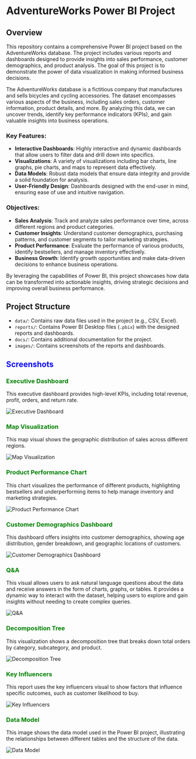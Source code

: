 # AdventureWorks Power BI Project

## Overview
This repository contains a comprehensive Power BI project based on the AdventureWorks database. The project includes various reports and dashboards designed to provide insights into sales performance, customer demographics, and product analysis. The goal of this project is to demonstrate the power of data visualization in making informed business decisions.

The AdventureWorks database is a fictitious company that manufactures and sells bicycles and cycling accessories. The dataset encompasses various aspects of the business, including sales orders, customer information, product details, and more. By analyzing this data, we can uncover trends, identify key performance indicators (KPIs), and gain valuable insights into business operations.

### Key Features:
- **Interactive Dashboards**: Highly interactive and dynamic dashboards that allow users to filter data and drill down into specifics.
- **Visualizations**: A variety of visualizations including bar charts, line graphs, pie charts, and maps to represent data effectively.
- **Data Models**: Robust data models that ensure data integrity and provide a solid foundation for analysis.
- **User-Friendly Design**: Dashboards designed with the end-user in mind, ensuring ease of use and intuitive navigation.

### Objectives:
- **Sales Analysis**: Track and analyze sales performance over time, across different regions and product categories.
- **Customer Insights**: Understand customer demographics, purchasing patterns, and customer segments to tailor marketing strategies.
- **Product Performance**: Evaluate the performance of various products, identify bestsellers, and manage inventory effectively.
- **Business Growth**: Identify growth opportunities and make data-driven decisions to enhance business operations.

By leveraging the capabilities of Power BI, this project showcases how data can be transformed into actionable insights, driving strategic decisions and improving overall business performance.

## Project Structure
- `data/`: Contains raw data files used in the project (e.g., CSV, Excel).
- `reports/`: Contains Power BI Desktop files (`.pbix`) with the designed reports and dashboards.
- `docs/`: Contains additional documentation for the project.
- `images/`: Contains screenshots of the reports and dashboards.

<h2 style="color:blue;">Screenshots</h2>

<h3 style="color:green;">Executive Dashboard</h3>
<p>This executive dashboard provides high-level KPIs, including total revenue, profit, orders, and return rate.</p>
<img src="images/ExecDashboard.png" alt="Executive Dashboard" />

<h3 style="color:green;">Map Visualization</h3>
<p>This map visual shows the geographic distribution of sales across different regions.</p>
<img src="images/Map.png" alt="Map Visualization" />

<h3 style="color:green;">Product Performance Chart</h3>
<p>This chart visualizes the performance of different products, highlighting bestsellers and underperforming items to help manage inventory and marketing strategies.</p>
<img src="images/ProductDetail.png" alt="Product Performance Chart" />

<h3 style="color:green;">Customer Demographics Dashboard</h3>
<p>This dashboard offers insights into customer demographics, showing age distribution, gender breakdown, and geographic locations of customers.</p>
<img src="images/CustomerDetail.png" alt="Customer Demographics Dashboard" />

<h3 style="color:green;">Q&A</h3>
<p>This visual allows users to ask natural language questions about the data and receive answers in the form of charts, graphs, or tables. It provides a dynamic way to interact with the dataset, helping users to explore and gain insights without needing to create complex queries.</p>
<img src="images/Q&A.png" alt="Q&A" />

<h3 style="color:green;">Decomposition Tree</h3>
<p>This visualization shows a decomposition tree that breaks down total orders by category, subcategory, and product.</p>
<img src="images/DecompositionTree.png" alt="Decomposition Tree" />

<h3 style="color:green;">Key Influencers</h3>
<p>This report uses the key influencers visual to show factors that influence specific outcomes, such as customer likelihood to buy.</p>
<img src="images/KeyInfluencers.png" alt="Key Influencers" />

<h3 style="color:green;">Data Model</h3>
<p>This image shows the data model used in the Power BI project, illustrating the relationships between different tables and the structure of the data.</p>
<img src="images/ModelView.png" alt="Data Model" />
